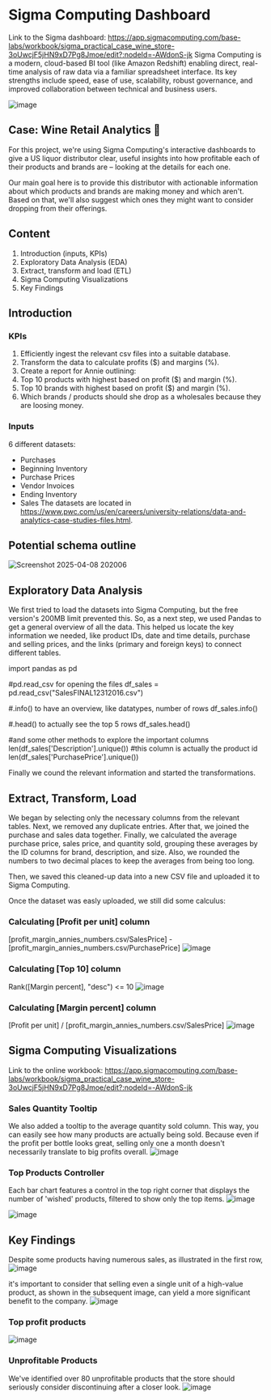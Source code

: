 # Sigma Computing Dashboard

Link to the Sigma dashboard: https://app.sigmacomputing.com/base-labs/workbook/sigma_practical_case_wine_store-3oUwcjF5jHN9xD7Pg8Jmoe/edit?:nodeId=-AWdonS-jk 
Sigma Computing is a modern, cloud-based BI tool (like Amazon Redshift) enabling direct, real-time analysis of raw data via a familiar spreadsheet interface. Its key strengths include speed, ease of use, scalability, robust governance, and improved collaboration between technical and business users.

![image](https://github.com/user-attachments/assets/d33e240c-efe6-4cd6-8bc6-a8785f30cb8e)

## Case: Wine Retail Analytics 🍷
For this project, we're using Sigma Computing's interactive dashboards to give a US liquor distributor clear, useful insights into how profitable each of their products and brands are – looking at the details for each one.

Our main goal here is to provide this distributor with actionable information about which products and brands are making money and which aren't. Based on that, we'll also suggest which ones they might want to consider dropping from their offerings.

## Content
1. Introduction (inputs, KPIs) 
3. Exploratory Data Analysis (EDA)
4. Extract, transform and load (ETL)
5. Sigma Computing Visualizations
6. Key Findings

## Introduction
### KPIs
1. Efficiently ingest the relevant csv files into a suitable database.
2. Transform the data to calculate profits ($) and margins (%).
3. Create a report for Annie outlining:
  1. Top 10 products with highest based on profit ($) and margin (%).
  2. Top 10 brands with highest based on profit ($) and margin (%).
  3. Which brands / products should she drop as a wholesales because they are loosing money.


### Inputs
6 different datasets:
- Purchases
- Beginning Inventory
- Purchase Prices
- Vendor Invoices
- Ending Inventory
- Sales
The datasets are located in https://www.pwc.com/us/en/careers/university-relations/data-and-analytics-case-studies-files.html.


## Potential schema outline
![Screenshot 2025-04-08 202006](https://github.com/user-attachments/assets/688b7973-84dd-4a1c-82e0-19d5a62a0699)


## Exploratory Data Analysis
We first tried to load the datasets into Sigma Computing, but the free version's 200MB limit prevented this. So, as a next step, we used Pandas to get a general overview of all the data. This helped us locate the key information we needed, like product IDs, date and time details, purchase and selling prices, and the links (primary and foreign keys) to connect different tables.
  
  import pandas as pd
  
  #pd.read_csv for opening the files
  df_sales = pd.read_csv("SalesFINAL12312016.csv")
  
  #.info() to have an overview, like datatypes, number of rows
  df_sales.info()

  #.head() to actually see the top 5 rows
  df_sales.head()

  #and some other methods to explore the important columns
  len(df_sales['Description'].unique()) #this column is actually the product id
  len(df_sales['PurchasePrice'].unique())

Finally we cound the relevant information and started the transformations.


## Extract, Transform, Load 
We began by selecting only the necessary columns from the relevant tables. Next, we removed any duplicate entries. After that, we joined the purchase and sales data together. Finally, we calculated the average purchase price, sales price, and quantity sold, grouping these averages by the ID columns for brand, description, and size. Also, we rounded the numbers to two decimal places to keep the averages from being too long.

Then, we saved this cleaned-up data into a new CSV file and uploaded it to Sigma Computing.

Once the dataset was easly uploaded, we still did some calculus:

### Calculating [Profit per unit] column
[profit_margin_annies_numbers.csv/SalesPrice] - [profit_margin_annies_numbers.csv/PurchasePrice]
![image](https://github.com/user-attachments/assets/a2888062-8383-4336-be17-7223aa9ba7a4)

### Calculating [Top 10] column
Rank([Margin percent], "desc") <= 10
![image](https://github.com/user-attachments/assets/ea4d3935-9615-4a44-8e87-af0e3ebaa6e6)

### Calculating [Margin percent] column
[Profit  per unit] / [profit_margin_annies_numbers.csv/SalesPrice]
![image](https://github.com/user-attachments/assets/6b1a124d-5588-49ca-aa8a-91c811d014f1)


## Sigma Computing Visualizations
Link to the online workbook:
https://app.sigmacomputing.com/base-labs/workbook/sigma_practical_case_wine_store-3oUwcjF5jHN9xD7Pg8Jmoe/edit?:nodeId=-AWdonS-jk

### Sales Quantity Tooltip
We also added a tooltip to the average quantity sold column. This way, you can easily see how many products are actually being sold. Because even if the profit per bottle looks great, selling only one a month doesn't necessarily translate to big profits overall.
![image](https://github.com/user-attachments/assets/89058bf2-5083-4fc9-845f-800086ecd31d)

### Top Products Controller
Each bar chart features a control in the top right corner that displays the number of 'wished' products, filtered to show only the top items.
![image](https://github.com/user-attachments/assets/899976d0-d5f3-4bb5-b0b2-4c8fba1ce9ae)

![image](https://github.com/user-attachments/assets/566800e3-0f8c-466f-985f-9bbb15ef44eb)


## Key Findings
Despite some products having numerous sales, as illustrated in the first row,
![image](https://github.com/user-attachments/assets/2874a44d-847c-42e6-927a-81a4c343305c)

it's important to consider that selling even a single unit of a high-value product, as shown in the subsequent image, can yield a more significant benefit to the company.
![image](https://github.com/user-attachments/assets/4d41b92c-4b53-42db-8fe0-fdb14e2b4a72)

### Top profit products
![image](https://github.com/user-attachments/assets/ba2fc69f-e375-4e52-97b8-cf14f0be76a1)


### Unprofitable Products
We've identified over 80 unprofitable products that the store should seriously consider discontinuing after a closer look.
![image](https://github.com/user-attachments/assets/4684d3f1-2398-4819-b4be-ea59d2014815)
